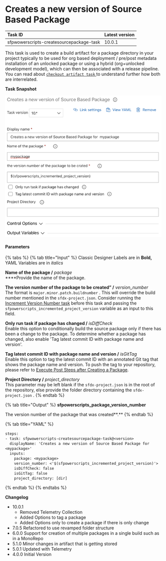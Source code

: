 # Creates a new  version of  Source Based Package

| Task ID | Latest version |
| :--- | :--- |
| sfpwowerscripts-createsourcepackage-task | 10.0.1 |

This task is used to create a build artifact for a package directory  in your project typically to be used for  org based deployment / pre/post metadata installation of an unlocked package or using a hybrid \(org+unlocked development model\), which can then be associated with a release pipeline. You can read about [`checkout artifact task` ](../deployment-tasks/checkout-a-build-artifact.md)to understand further how both are interrelated.

**Task Snapshot**

![](../../../.gitbook/assets/screen-shot-2020-07-03-at-11.09.14-pm.png)

#### Parameters

{% tabs %}
{% tab title="Input" %}
Classic Designer Labels are in **Bold,**  YAML Variables are in _italics_

**Name of the package /** _package_  
****Provide the name of the package.

**The version number of the package to be created” /** _version\_number_  
The format is `major.minor.patch.buildnumber` . This will override the build number mentioned in the `sfdx-project.json`. Consider running the [Increment Version Number task](../utility-tasks/increment-version-number-of-a-package.md) before this task and passing the `sfpowerscripts_incremented_project_version` variable as an input to this field. 

**Only run task if package has changed /** _isDiffCheck_  
Enable this option to conditionally build the source package only if there has been a change to the package. To determine whether a package has changed, also enable 'Tag latest commit ID with package name and version'.

**Tag latest commit ID with package name and version /** _isGitTag_  
Enable this option to tag the latest commit ID with an annotated Git tag that shows the package name and version. To push the tag to your repository, please refer to [Execute Post Steps after Creating a Package](execute-post-steps-after-creating-a-package.md). 

**Project Directory /** _project\_directory_  
This parameter may be left blank if the `sfdx-project.json` is in the root of the repository, else provide the folder directory containing the `sfdx-project.json` .
{% endtab %}

{% tab title="Output" %}
**sfpowerscripts\_package\_version\_number**

The version number of the package that was created**.**
{% endtab %}

{% tab title="YAML" %}
```text
steps:
- task: sfpwowerscripts-createsourcepackage-task@<version>
  displayName: 'Creates a new version of Source Based Package for <mypackage>'
  inputs:
    package: <mypackage>
    version_number: <'$(sfpowerscripts_incremented_project_version)'>
    isDiffCheck: false
    isGitTag: false
    project_directory: [dir]
```
{% endtab %}
{% endtabs %}

**Changelog**

* 10.0.1 
  * Removed Telemetry Collection
  * Added Options to tag a package
  * Added Options only to create a package if there is only change
* 7.0.5 Refactored to use revamped folder structure
* 6.0.0 Support for creation of multiple packages in a single build such as in a MonoRepo
* 5.1.0 Minor changes in artifact that is getting stored
* 5.0.1 Updated with Telemetry
* 4.0.0 Initial Version

